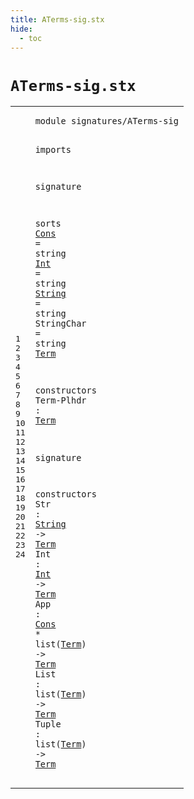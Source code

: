 ```yaml
---
title: ATerms-sig.stx
hide:
  - toc
---
```


# `ATerms-sig.stx`



[pdmosses/metaborg-tiger/org.metaborg.lang.tiger.statix/src-gen/statix/signatures/ATerms-sig.stx]: https://github.com/pdmosses/metaborg-tiger/blob/master/org.metaborg.lang.tiger.statix/src-gen/statix/signatures/ATerms-sig.stx "The source file on GitHub"

<div class="stx"><table class="highlighttable"><tbody><tr><td class="linenos"><div class="linenodiv"><pre><span></span>1
2
3
4
5
6
7
8
9
10
11
12
13
14
15
16
17
18
19
20
21
22
23
24
</pre></div></td>
<td class="code"><pre><code><span class="keyword">module</span> <span id="signatures/ATerms-sig_7_28" title="Not referenced locally, nor via imports"><span class="token sort_Id">signatures/ATerms-sig</span></span>

<span class="keyword">imports</span>

<span class="keyword">signature</span>

  <span class="keyword">sorts</span>
    <span class="cons_SortAlias"><a href="#Cons_268_272" id="Cons_62_66" title="Referenced at line 22"><span class="token sort_Id">Cons</span></a> <span class="operator">=</span> <span class="cons_StringSort">string</span></span>
    <span class="cons_SortAlias"><a href="#Int_246_249" id="Int_80_83" title="Referenced at line 21"><span class="token sort_Id">Int</span></a> <span class="operator">=</span> <span class="cons_StringSort">string</span></span>
    <span class="cons_SortAlias"><a href="#String_221_227" id="String_97_103" title="Referenced at line 20"><span class="token sort_Id">String</span></a> <span class="operator">=</span> <span class="cons_StringSort">string</span></span>
    <span class="cons_SortAlias"><span id="StringChar_117_127" title="Not referenced locally, nor via imports"><span class="token sort_Id">StringChar</span></span> <span class="operator">=</span> <span class="cons_StringSort">string</span></span>
    <span class="cons_SortDecl"><a href="#Term_179_183" id="Term_141_145" title="Referenced at line 15, 20, 21, 22, 22, 23, 23, 24, 24"><span class="token sort_Id">Term</span></a></span>

  <span class="keyword">constructors</span>
    <span class="cons_OpDecl"><span id="Term-Plhdr_166_176" title="Not referenced locally, nor via imports"><span class="token sort_Id">Term-Plhdr</span></span> <span class="operator">:</span> <span class="cons_SimpleSort"><a href="#Term_141_145" id="Term_179_183" title="Defined at line 12"><span class="token sort_Id">Term</span></a></span></span>

<span class="keyword">signature</span>

  <span class="keyword">constructors</span>
    <span class="cons_OpDecl"><span id="Str_215_218" title="Not referenced locally, nor via imports"><span class="token sort_Id">Str</span></span> <span class="operator">:</span> <span class="cons_SimpleSort"><a href="#String_97_103" id="String_221_227" title="Defined at line 10"><span class="token sort_Id">String</span></a></span> <span class="operator">-&gt;</span> <span class="cons_SimpleSort"><a href="#Term_141_145" id="Term_231_235" title="Defined at line 12"><span class="token sort_Id">Term</span></a></span></span>
    <span class="cons_OpDecl"><span id="Int_240_243" title="Not referenced locally, nor via imports"><span class="token sort_Id">Int</span></span> <span class="operator">:</span> <span class="cons_SimpleSort"><a href="#Int_80_83" id="Int_246_249" title="Defined at line 9"><span class="token sort_Id">Int</span></a></span> <span class="operator">-&gt;</span> <span class="cons_SimpleSort"><a href="#Term_141_145" id="Term_253_257" title="Defined at line 12"><span class="token sort_Id">Term</span></a></span></span>
    <span class="cons_OpDecl"><span id="App_262_265" title="Not referenced locally, nor via imports"><span class="token sort_Id">App</span></span> <span class="operator">:</span> <span class="cons_SimpleSort"><a href="#Cons_62_66" id="Cons_268_272" title="Defined at line 8"><span class="token sort_Id">Cons</span></a></span> <span class="operator">*</span> <span class="keyword">list</span><span class="operator">(</span><span class="cons_SimpleSort"><a href="#Term_141_145" id="Term_280_284" title="Defined at line 12"><span class="token sort_Id">Term</span></a></span><span class="operator">)</span> <span class="operator">-&gt;</span> <span class="cons_SimpleSort"><a href="#Term_141_145" id="Term_289_293" title="Defined at line 12"><span class="token sort_Id">Term</span></a></span></span>
    <span class="cons_OpDecl"><span id="List_298_302" title="Not referenced locally, nor via imports"><span class="token sort_Id">List</span></span> <span class="operator">:</span> <span class="keyword">list</span><span class="operator">(</span><span class="cons_SimpleSort"><a href="#Term_141_145" id="Term_310_314" title="Defined at line 12"><span class="token sort_Id">Term</span></a></span><span class="operator">)</span> <span class="operator">-&gt;</span> <span class="cons_SimpleSort"><a href="#Term_141_145" id="Term_319_323" title="Defined at line 12"><span class="token sort_Id">Term</span></a></span></span>
    <span class="cons_OpDecl"><span id="Tuple_328_333" title="Not referenced locally, nor via imports"><span class="token sort_Id">Tuple</span></span> <span class="operator">:</span> <span class="keyword">list</span><span class="operator">(</span><span class="cons_SimpleSort"><a href="#Term_141_145" id="Term_341_345" title="Defined at line 12"><span class="token sort_Id">Term</span></a></span><span class="operator">)</span> <span class="operator">-&gt;</span> <span class="cons_SimpleSort"><a href="#Term_141_145" id="Term_350_354" title="Defined at line 12"><span class="token sort_Id">Term</span></a></span></span>
</code></pre></td></tr></tbody></table></div>